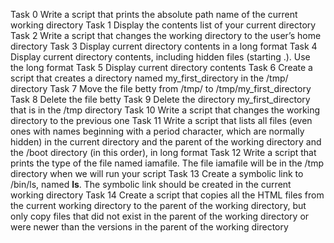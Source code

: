 Task 0
Write a script that prints the absolute path name of the current working directory
Task 1
Display the contents list of your current directory
Task 2
Write a script that changes the working directory to the user’s home directory
Task 3
Display current directory contents in a long format
Task 4
Display current directory contents, including hidden files (starting .). Use the long format
Task 5
Display current directory contents
Task 6
Create a script that creates a directory named my_first_directory in the /tmp/ directory
Task 7
Move the file betty from /tmp/ to /tmp/my_first_directory
Task 8
Delete the file betty
Task 9
Delete the directory my_first_directory that is in the /tmp directory
Task 10
Write a script that changes the working directory to the previous one
Task 11
Write a script that lists all files (even ones with names beginning with a period character, which are normally hidden) in the current directory and the parent of the working directory and the /boot directory (in this order), in long format
Task 12
Write a script that prints the type of the file named iamafile. The file iamafile will be in the /tmp directory when we will run your script
Task 13
Create a symbolic link to /bin/ls, named __ls__. The symbolic link should be created in the current working directory
Task 14
Create a script that copies all the HTML files from the current working directory to the parent of the working directory, but only copy files that did not exist in the parent of the working directory or were newer than the versions in the parent of the working directory
